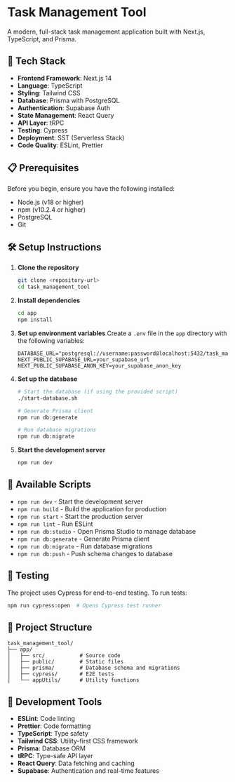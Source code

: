 # Task Management Tool

A modern, full-stack task management application built with Next.js, TypeScript, and Prisma.

## 🚀 Tech Stack

- **Frontend Framework**: Next.js 14
- **Language**: TypeScript
- **Styling**: Tailwind CSS
- **Database**: Prisma with PostgreSQL
- **Authentication**: Supabase Auth
- **State Management**: React Query
- **API Layer**: tRPC
- **Testing**: Cypress
- **Deployment**: SST (Serverless Stack)
- **Code Quality**: ESLint, Prettier

## 📋 Prerequisites

Before you begin, ensure you have the following installed:
- Node.js (v18 or higher)
- npm (v10.2.4 or higher)
- PostgreSQL
- Git

## 🛠️ Setup Instructions

1. **Clone the repository**
   ```bash
   git clone <repository-url>
   cd task_management_tool
   ```

2. **Install dependencies**
   ```bash
   cd app
   npm install
   ```

3. **Set up environment variables**
   Create a `.env` file in the `app` directory with the following variables:
   ```
   DATABASE_URL="postgresql://username:password@localhost:5432/task_management"
   NEXT_PUBLIC_SUPABASE_URL=your_supabase_url
   NEXT_PUBLIC_SUPABASE_ANON_KEY=your_supabase_anon_key
   ```

4. **Set up the database**
   ```bash
   # Start the database (if using the provided script)
   ./start-database.sh

   # Generate Prisma client
   npm run db:generate

   # Run database migrations
   npm run db:migrate
   ```

5. **Start the development server**
   ```bash
   npm run dev
   ```

## 🎯 Available Scripts

- `npm run dev` - Start the development server
- `npm run build` - Build the application for production
- `npm run start` - Start the production server
- `npm run lint` - Run ESLint
- `npm run db:studio` - Open Prisma Studio to manage database
- `npm run db:generate` - Generate Prisma client
- `npm run db:migrate` - Run database migrations
- `npm run db:push` - Push schema changes to database

## 🧪 Testing

The project uses Cypress for end-to-end testing. To run tests:

```bash
npm run cypress:open  # Opens Cypress test runner
```

## 📁 Project Structure

```
task_management_tool/
├── app/
│   ├── src/           # Source code
│   ├── public/        # Static files
│   ├── prisma/        # Database schema and migrations
│   ├── cypress/       # E2E tests
│   └── appUtils/      # Utility functions
```

## 🔧 Development Tools

- **ESLint**: Code linting
- **Prettier**: Code formatting
- **TypeScript**: Type safety
- **Tailwind CSS**: Utility-first CSS framework
- **Prisma**: Database ORM
- **tRPC**: Type-safe API layer
- **React Query**: Data fetching and caching
- **Supabase**: Authentication and real-time features